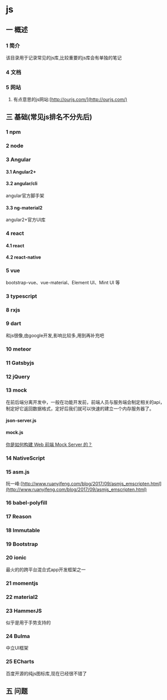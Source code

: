 # js
## 一 概述
### 1 简介
该目录用于记录常见的js库,比较重要的js库会有单独的笔记
### 4 文档
### 5 网站
1. 有点意思的js网站:[http://ourjs.com/](http://ourjs.com/)
## 三 基础(常见js排名不分先后)
### 1 npm
### 2 node
### 3 Angular
#### 3.1 Angular2+
#### 3.2 angular/cli
angular官方脚手架
#### 3.3 ng-material2
angular2+官方UI库

### 4 react
#### 4.1 react
#### 4.2 react-native
### 5 vue
bootstrap-vue、vue-material、Element UI、Mint UI 等

### 3 typescript
### 8 rxjs
### 9 dart
和js很像,由google开发,影响比较多,用到再补充吧
### 10 meteor
### 11 Gatsbyjs
### 12 jQuery
### 13 mock
在前后端分离开发中，一般在功能开发前，前端人员与服务端会制定相关的api，制定好它返回数据格式，定好后我们就可以快速的建立一个内存服务器了。
#### json-server.js
#### mock.js
[你是如何构建 Web 前端 Mock Server 的？](https://www.zhihu.com/question/35436669)

### 14 NativeScript
### 15 asm.js
阮一峰:[http://www.ruanyifeng.com/blog/2017/09/asmjs_emscripten.html](http://www.ruanyifeng.com/blog/2017/09/asmjs_emscripten.html)
### 16 babel-polyfill
### 17 Reason
### 18 Immutable
### 19 Bootstrap
### 20 ionic
最火的的跨平台混合式app开发框架之一

### 21 momentjs
### 22 material2
### 23 HammerJS
似乎是用于手势支持的


### 24 Bulma
中立UI框架

### 25 ECharts
百度开源的纯js图标库,现在已经很不错了

## 五 问题
